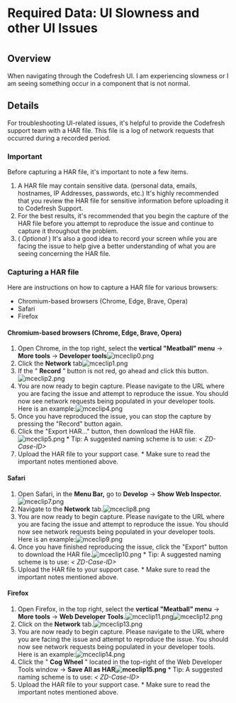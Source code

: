 # Required Data: UI Slowness and other UI Issues

#

## Overview

When navigating through the Codefresh UI. I am experiencing slowness or I am
seeing something occur in a component that is not normal.

## Details

For troubleshooting UI-related issues, it's helpful to provide the Codefresh
support team with a HAR file. This file is a log of network requests that
occurred during a recorded period.

### Important

Before capturing a HAR file, it's important to note a few items.

  1. A HAR file may contain sensitive data. (personal data, emails, hostnames, IP Addresses, passwords, etc.) It's highly recommended that you review the HAR file for sensitive information before uploading it to Codefresh Support.
  2. For the best results, it's recommended that you begin the capture of the HAR file before you attempt to reproduce the issue and continue to capture it throughout the problem.
  3. ( _Optional_ ) It's also a good idea to record your screen while you are facing the issue to help give a better understanding of what you are seeing concerning the HAR file.

### Capturing a HAR file

Here are instructions on how to capture a HAR file for various browsers:

  * Chromium-based browsers (Chrome, Edge, Brave, Opera)
  * Safari
  * Firefox

#### **Chromium-based browsers (Chrome, Edge, Brave, Opera)**

  1. Open Chrome, in the top right, select the **vertical "Meatball" menu** -> **More tools** -> **Developer tools**![mceclip0.png](https://support.codefresh.io/hc/article_attachments/6465768173724)
  2. Click the **Network** tab![mceclip1.png](https://support.codefresh.io/hc/article_attachments/6465857616924)
  3. If the " **Record** " button is not red, go ahead and click this button.![mceclip2.png](https://support.codefresh.io/hc/article_attachments/6465865350172)
  4. You are now ready to begin capture. Please navigate to the URL where you are facing the issue and attempt to reproduce the issue. You should now see network requests being populated in your developer tools. Here is an example:![mceclip4.png](https://support.codefresh.io/hc/article_attachments/6465903029532)
  5. Once you have reproduced the issue, you can stop the capture by pressing the "Record" button again.
  6. Click the "Export HAR..." button, then download the HAR file.![mceclip5.png](https://support.codefresh.io/hc/article_attachments/6465957694364)
    * Tip: A suggested naming scheme is to use: _< ZD-Case-ID>_<YYYY-MM-DD>_<HH-mm-ss>_
  7. Upload the HAR file to your support case. 
    * Make sure to read the important notes mentioned above.

#### **Safari**

  1. Open Safari, in the **Menu Bar,** go to **Develop** -> **Show Web Inspector.** ![mceclip7.png](https://support.codefresh.io/hc/article_attachments/6466042897692)
  2. Navigate to the **Network** tab.![mceclip8.png](https://support.codefresh.io/hc/article_attachments/6466084248220)
  3. You are now ready to begin capture. Please navigate to the URL where you are facing the issue and attempt to reproduce the issue. You should now see network requests being populated in your developer tools. Here is an example:![mceclip9.png](https://support.codefresh.io/hc/article_attachments/6466086575772)
  4. Once you have finished reproducing the issue, click the "Export" button to download the HAR file.![mceclip10.png](https://support.codefresh.io/hc/article_attachments/6466088141084)
    * Tip: A suggested naming scheme is to use: _< ZD-Case-ID>_<YYYY-MM-DD>_<HH-mm-ss>_
  5. Upload the HAR file to your support case. 
    * Make sure to read the important notes mentioned above.

#### **Firefox**

  1. Open Firefox, in the top right, select the **vertical "Meatball" menu** -> **More tools** -> **Web Developer Tools**.![mceclip11.png](https://support.codefresh.io/hc/article_attachments/6466140745244)![mceclip12.png](https://support.codefresh.io/hc/article_attachments/6466128666524)
  2. Click on the **Network** tab.![mceclip13.png](https://support.codefresh.io/hc/article_attachments/6466182665116)
  3. You are now ready to begin capture. Please navigate to the URL where you are facing the issue and attempt to reproduce the issue. You should now see network requests being populated in your developer tools. Here is an example:![mceclip14.png](https://support.codefresh.io/hc/article_attachments/6466146418076)
  4. Click the " **Cog Wheel** " located in the top-right of the Web Developer Tools window -> **Save All as HAR![mceclip15.png](https://support.codefresh.io/hc/article_attachments/6466186643996)**
    * Tip: A suggested naming scheme is to use: _< ZD-Case-ID>_<YYYY-MM-DD>_<HH-mm-ss>_
  5. Upload the HAR file to your support case. 
    * Make sure to read the important notes mentioned above.

